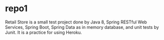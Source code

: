 # repo1
Retail Store is a small test project done by Java 8, Spring RESTful Web Services, Spring Boot, Spring Data as in memory database, 
and unit tests by Junit. It is a practice for using Heroku.
